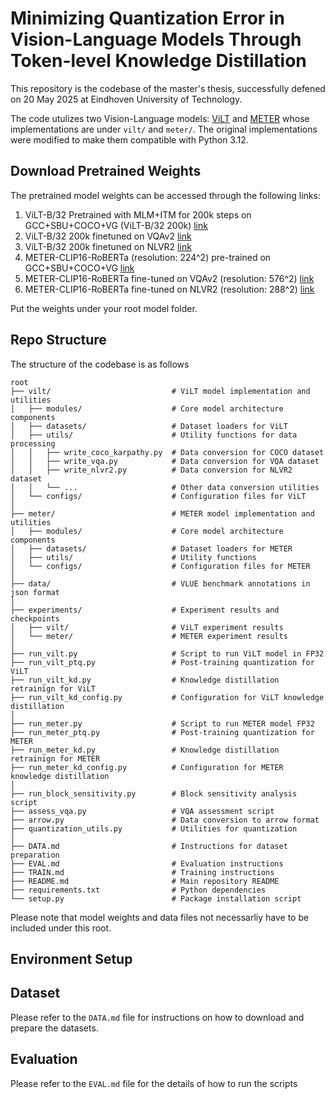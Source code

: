 # Minimizing Quantization Error in Vision-Language Models Through Token-level Knowledge Distillation

This repository is the codebase of the master's thesis, successfully defened on 20 May 2025 at Eindhoven University of Technology.

The code utulizes two Vision-Language models: [ViLT]() and [METER]() whose implementations are under ```vilt/``` and ```meter/```. The original implementations were modified to make them compatible with Python 3.12.

## Download Pretrained Weights
The pretrained model weights can be accessed through the following links:
1. ViLT-B/32 Pretrained with MLM+ITM for 200k steps on GCC+SBU+COCO+VG (ViLT-B/32 200k) [link](https://github.com/dandelin/ViLT/releases/download/200k/vilt_200k_mlm_itm.ckpt)
2. ViLT-B/32 200k finetuned on VQAv2 [link](https://github.com/dandelin/ViLT/releases/download/200k/vilt_vqa.ckpt)
3. ViLT-B/32 200k finetuned on NLVR2 [link](https://github.com/dandelin/ViLT/releases/download/200k/vilt_nlvr2.ckpt)
4. METER-CLIP16-RoBERTa (resolution: 224^2) pre-trained on GCC+SBU+COCO+VG [link](https://github.com/zdou0830/METER/releases/download/checkpoint2/meter_clip16_224_roberta_pretrain.ckpt)
5. METER-CLIP16-RoBERTa fine-tuned on VQAv2 (resolution: 576^2) [link](https://github.com/zdou0830/METER/releases/download/checkpoint/meter_clip16_288_roberta_vqa.ckpt)
6. METER-CLIP16-RoBERTa fine-tuned on NLVR2 (resolution: 288^2) [link](https://github.com/zdou0830/METER/releases/download/checkpoint/meter_clip16_288_roberta_nlvr2.ckpt)

Put the weights under your root model folder.

## Repo Structure
The structure of the codebase is as follows

    root
    ├── vilt/                           # ViLT model implementation and utilities
    │   ├── modules/                    # Core model architecture components
    │   ├── datasets/                   # Dataset loaders for ViLT
    │   ├── utils/                      # Utility functions for data processing
    │   │   ├── write_coco_karpathy.py  # Data conversion for COCO dataset
    │   │   ├── write_vqa.py            # Data conversion for VQA dataset
    │   │   ├── write_nlvr2.py          # Data conversion for NLVR2 dataset
    │   │   └── ...                     # Other data conversion utilities
    │   └── configs/                    # Configuration files for ViLT
    │
    ├── meter/                          # METER model implementation and utilities
    │   ├── modules/                    # Core model architecture components
    │   ├── datasets/                   # Dataset loaders for METER
    │   ├── utils/                      # Utility functions
    │   └── configs/                    # Configuration files for METER
    │
    ├── data/                           # VLUE benchmark annotations in json format
    │
    ├── experiments/                    # Experiment results and checkpoints
    │   ├── vilt/                       # ViLT experiment results
    │   └── meter/                      # METER experiment results
    │
    ├── run_vilt.py                     # Script to run ViLT model in FP32
    ├── run_vilt_ptq.py                 # Post-training quantization for ViLT
    ├── run_vilt_kd.py                  # Knowledge distillation retrainign for ViLT
    ├── run_vilt_kd_config.py           # Configuration for ViLT knowledge distillation
    │
    ├── run_meter.py                    # Script to run METER model FP32
    ├── run_meter_ptq.py                # Post-training quantization for METER
    ├── run_meter_kd.py                 # Knowledge distillation retrainign for METER
    ├── run_meter_kd_config.py          # Configuration for METER knowledge distillation
    │
    ├── run_block_sensitivity.py        # Block sensitivity analysis script
    ├── assess_vqa.py                   # VQA assessment script
    ├── arrow.py                        # Data conversion to arrow format
    ├── quantization_utils.py           # Utilities for quantization
    │
    ├── DATA.md                         # Instructions for dataset preparation
    ├── EVAL.md                         # Evaluation instructions
    ├── TRAIN.md                        # Training instructions
    ├── README.md                       # Main repository README
    ├── requirements.txt                # Python dependencies
    └── setup.py                        # Package installation script

Please note that model weights and data files not necessarliy have to be included under this root.

## Environment Setup


## Dataset
Please refer to the ```DATA.md``` file for instructions on how to download and prepare the datasets.

## Evaluation
Please refer to the ```EVAL.md``` file for the details of how to run the scripts